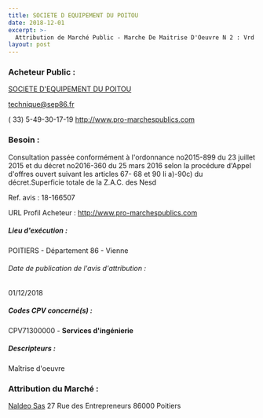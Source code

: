 ```yaml
---
title: SOCIETE D EQUIPEMENT DU POITOU
date: 2018-12-01
excerpt: >-
  Attribution de Marché Public - Marche De Maitrise D'Oeuvre N 2 : Vrd Pour La Realisation Des Etudes / Travaux Et La Finition Des Travaux De La Phase 1 Sur La Zac Des Nesdes A Fontaine-Le-Comte (86)
layout: post
---
```


### Acheteur Public : 
<a href="/acheteur-139/siren-326080439"> SOCIETE D'EQUIPEMENT DU POITOU</a><br/>



technique@sep86.fr

( 33) 5-49-30-17-19
http://www.pro-marchespublics.com
### Besoin :

Consultation passée conformément à l'ordonnance no2015-899 du 23 juillet 2015 et du décret no2016-360 du 25 mars 2016 selon la procédure d'Appel d'offres ouvert suivant les articles 67- 68 et 90 Ii a)-90c) du décret.Superficie totale de la Z.A.C. des Nesd

Ref. avis : 18-166507

URL Profil Acheteur : http://www.pro-marchespublics.com

##### Lieu d'exécution :

POITIERS - Département 86 - Vienne

###### Date de publication de l'avis d'attribution : 
01/12/2018

##### Codes CPV concerné(s) :
CPV71300000 - **Services d'ingénierie** <br/>

##### Descripteurs :
Maîtrise d'oeuvre <br/>

### Attribution du Marché :
<a href="/entreprise-546/siren-319242731"> Naldeo Sas</a>    27 Rue des Entrepreneurs 86000 Poitiers <br/>
